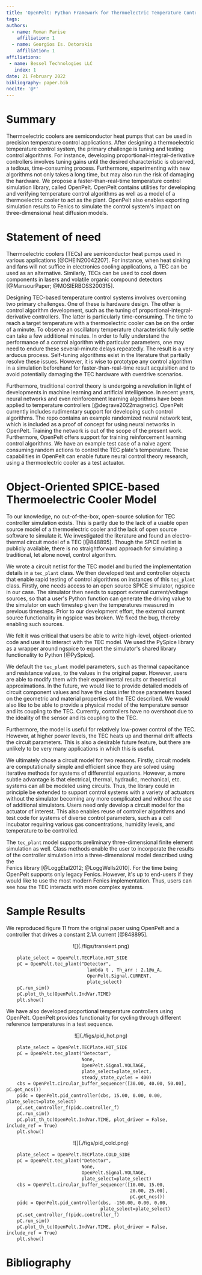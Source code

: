 ```yaml
---
title: 'OpenPelt: Python Framework for Thermoelectric Temperature Control System Development'
tags:
authors:
  - name: Roman Parise
    affiliation: 1
  - name: Georgios Is. Detorakis
    affiliation: 1
affiliations:
 - name: Bessel Technologies LLC
   index: 1
date: 21 February 2022
bibliography: paper.bib
nocite: '@*'
---
```


# Summary
Thermoelectric coolers are semiconductor heat pumps that can be used in
precision temperature control applications. After designing a thermoelectric
temperature control system, the primary challenge is tuning and testing
control algorithms. For instance, developing proportional-integral-derivative
controllers involves tuning gains until the desired characteristic is observed, a
tedious, time-consuming process. Furthermore, experimenting with new algorithms
not only takes a long time, but may also run the risk of damaging the 
hardware. We propose a faster-than-real-time temperature control simulation
library, called OpenPelt. OpenPelt contains utilities for developing and
verifying temperature control algorithms as well as a model of a thermoelectric
cooler to act as the plant. OpenPelt also enables exporting simulation
results to Fenics to simulate the control system's impact on three-dimensional
heat diffusion models.

# Statement of need
Thermoelectric coolers (TECs) are semiconductor heat pumps used in various applications [@CHEIN20042207].
For instance, when heat sinking and fans will not suffice in electronics cooling
applications, a TEC can be used as an alternative. Similarly, TECs can be used
to cool down components in lasers and volatile organic compound
detectors [@MansourPaper; @MOSIERBOSS200315].

Designing TEC-based temperature control systems involves overcoming two primary
challenges. One of these is hardware design. The other is control algorithm
development, such as the tuning of proportional-integral-derivative controllers.
The latter is particularly time-consuming. The time to reach a target
temperature with a thermoelectric cooler can be on the order of a minute.
To observe an oscillatory temperature characteristic fully settle can take
a few additional minutes. In order to fully understand the performance of a
control algorithm with particular parameters, one may need to endure these
several-minute delays repeatedly. The result is a very arduous process.
Self-tuning algorithms exist in the literature that partially resolve these
issues. However, it is wise to prototype any control algorithm in a simulation
beforehand for faster-than-real-time result acquisition and to avoid potentially
damaging the TEC hardware with overdrive scenarios.

Furthermore, traditional control theory is undergoing a revolution in light of
developments in machine learning and artificial intelligence. In recent
years, neural networks and even reinforcement learning algorithms have been
applied to temperature controllers [@degrave2022magnetic]. OpenPelt currently includes rudimentary
support for developing such control algorithms. The repo contains an example
randomized neural network test, which is included as a proof of concept for using neural networks in OpenPelt.
Training the network is out of the scope of the present work.
Furthermore, OpenPelt offers support for training reinforcement learning control algorithms.
We have an example test case of a naive agent consuming random actions to control the TEC plate's temperature.
These capabilities in OpenPelt can enable future
neural control theory research, using a thermoelectric cooler as a test
actuator.

# Object-Oriented SPICE-based Thermoelectric Cooler Model

To our knowledge, no out-of-the-box, open-source solution for TEC controller simulation
exists. This is partly due to the lack of a usable open source model of a
thermoelectric cooler and the lack of open source software to simulate it.
We investigated the literature and found an electro-thermal circuit model
of a TEC [@848895]. Though the SPICE netlist is publicly available, there is no straightforward
approach for simulating a traditional, let alone novel, control algorithm.

We wrote a circuit netlist for the TEC model and buried the implementation
details in a ``tec_plant`` class. We then developed test and controller objects
that enable rapid testing of control algorithms on instances of this ``tec_plant`` class.
Firstly, one needs access to an open source SPICE simulator, ngspice in our case.
The simulator then needs to support external current/voltage sources, so that
a user's Python function can generate the driving value to the simulator on
each timestep given the temperatures measured in previous timesteps. Prior
to our development effort, the external current source functionality in ngspice
was broken. We fixed the bug, thereby enabling such sources.

We felt it was critical that users be able to write high-level, object-oriented
code and use it to interact with the TEC model. We used the PySpice library
as a wrapper around ngspice to export the simulator's shared library
functionality to Python [@PySpice].

We default the ``tec_plant`` model parameters, such as thermal capacitance
and resistance values, to the values in the original paper. However, users
are able to modify them with their experimental results or theoretical
approximations. In the future, we would like to provide detailed models of
circuit component values and have the class infer those parameters based on
the geometric and material properties of the TEC described. We would also
like to be able to provide a physical model of the temperature sensor
and its coupling to the TEC. Currently, controllers have no overshoot due
to the ideality of the sensor and its coupling to the TEC.

Furthermore, the model is useful for relatively low-power control of the TEC.
However, at higher power levels, the TEC heats up and thermal drift affects
the circuit parameters. This is also a desirable future feature, but there are
unlikely to be very many applications in which this is useful.

We ultimately chose a circuit model for two reasons. Firstly, circuit models
are computationally simple and efficient since they are solved using
iterative methods for systems of differential equations. However,
a more subtle advantage is that electrical, thermal, hydraulic, mechanical, etc.
systems can all be modeled using circuits. Thus, the library could in principle
be extended to support control systems with a variety of actuators without
the simulator becoming any more complicated and without the use of additional
simulators. Users need only develop a circuit model for the actuator of
interest. This also enables reuse of controller algorithms and test code
for systems of diverse control parameters, such as a cell incubator requiring
various gas concentrations, humidity levels, and temperature to be controlled.

The ``tec_plant`` model supports preliminary three-dimensional finite element simulation
as well. Class methods enable the user to incorporate the results of the
controller simulation into a three-dimensional model described using the  
Fenics library [@LoggEtal2012; @LoggWells2010]. For the time being OpenPelt
supports only legacy Fenics. However, it's up to end-users if they would like 
to use the most modern Fenics implementation. 
Thus, users can see how the TEC interacts with more complex systems.

# Sample Results
We reproduced figure 11 from the original paper using OpenPelt and a controller
that drives a constant 2.1A current [@848895].

<div style="text-align:center">![](./figs/transient.png)</div>

        plate_select = OpenPelt.TECPlate.HOT_SIDE
        pC = OpenPelt.tec_plant("Detector",
                                  lambda t , Th_arr : 2.1@u_A,
                                  OpenPelt.Signal.CURRENT,
                                  plate_select)
        pC.run_sim()
        pC.plot_th_tc(OpenPelt.IndVar.TIME)
        plt.show()

We have also developed proportional temperature controllers using OpenPelt.
OpenPelt provides functionality for cycling through different reference
temperatures in a test sequence.

<div style="text-align:center">![](./figs/pid_hot.png)</div>

        plate_select = OpenPelt.TECPlate.HOT_SIDE
        pC = OpenPelt.tec_plant("Detector",
                                None,
                                OpenPelt.Signal.VOLTAGE,
                                plate_select=plate_select,
                                steady_state_cycles = 400)
        cbs = OpenPelt.circular_buffer_sequencer([30.00, 40.00, 50.00], pC.get_ncs())
        pidc = OpenPelt.pid_controller(cbs, 15.00, 0.00, 0.00, plate_select=plate_select)
        pC.set_controller_f(pidc.controller_f)
        pC.run_sim()
        pC.plot_th_tc(OpenPelt.IndVar.TIME, plot_driver = False, include_ref = True)
        plt.show()

<div style="text-align:center">![](./figs/pid_cold.png)</div>

        plate_select = OpenPelt.TECPlate.COLD_SIDE
        pC = OpenPelt.tec_plant("Detector",
                                None,
                                OpenPelt.Signal.VOLTAGE,
                                plate_select=plate_select)
        cbs = OpenPelt.circular_buffer_sequencer([10.00, 15.00,
                                                  20.00, 25.00],
                                                  pC.get_ncs())
        pidc = OpenPelt.pid_controller(cbs, -150.00, 0.00, 0.00,
                                       plate_select=plate_select)
        pC.set_controller_f(pidc.controller_f)
        pC.run_sim()
        pC.plot_th_tc(OpenPelt.IndVar.TIME, plot_driver = False, include_ref = True)
        plt.show()

# Bibliography
